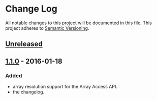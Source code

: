 # Change Log
All notable changes to this project will be documented in this file.
This project adheres to [Semantic Versioning](http://semver.org/).

## [Unreleased]

## [1.1.0] - 2016-01-18
### Added
- array resolution support for the Array Access API.
- the changelog.

[Unreleased]: https://github.com/lucatume/di52/compare/v1.1.0...HEAD
[1.1.0]: https://github.com/olivierlacan/keep-a-changelog/compare/v1.0.3...1.1.0
[1.0.3]: https://github.com/olivierlacan/keep-a-changelog/compare/v1.0.2...1.0.3
[1.0.2]: https://github.com/olivierlacan/keep-a-changelog/compare/v1.0.1...1.0.2
